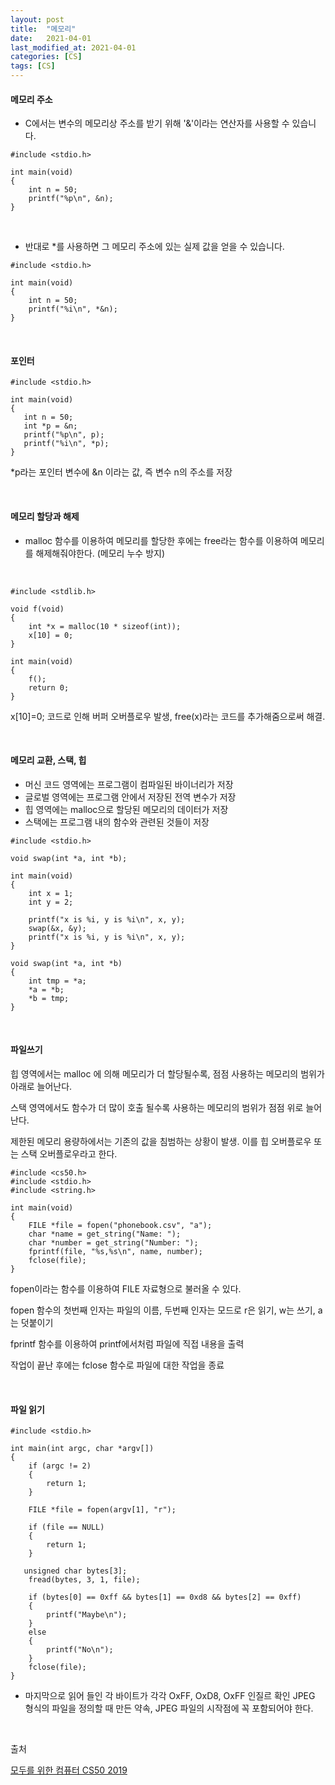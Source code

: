 ```yaml
---
layout: post
title:  "메모리"
date:   2021-04-01
last_modified_at: 2021-04-01
categories: [CS]
tags: [CS]
---
```


#### 메모리 주소

- C에서는 변수의 메모리상 주소를 받기 위해 '&'이라는 연산자를 사용할 수 있습니다.

```
#include <stdio.h>

int main(void)
{
    int n = 50;
    printf("%p\n", &n);
}
```

<br/>

- 반대로 *를 사용하면 그 메모리 주소에 있는 실제 값을 얻을 수 있습니다.

```
#include <stdio.h>

int main(void)
{
    int n = 50;
    printf("%i\n", *&n);
}
```

<br/>

#### 포인터

```
#include <stdio.h>

int main(void)
{
   int n = 50;
   int *p = &n;
   printf("%p\n", p);
   printf("%i\n", *p);
}
```

*p라는 포인터 변수에 &n 이라는 값, 즉 변수 n의 주소를 저장

<br/>

#### 메모리 할당과 해제

- malloc 함수를 이용하여 메모리를 할당한 후에는 free라는 함수를 이용하여 메모리를 해제해줘야한다.
  (메모리 누수 방지)
  
<br/>

```
#include <stdlib.h>

void f(void)
{
    int *x = malloc(10 * sizeof(int));
    x[10] = 0;
}

int main(void)
{
    f();
    return 0;
}
```

x[10]=0; 코드로 인해 버퍼 오버플로우 발생, free(x)라는 코드를 추가해줌으로써 해결.

<br/>

#### 메모리 교환, 스택, 힙

- 머신 코드 영역에는 프로그램이 컴파일된 바이너리가 저장
- 글로벌 영역에는 프로그램 안에서 저장된 전역 변수가 저장
- 힙 영역에는 malloc으로 할당된 메모리의 데이터가 저장
- 스택에는 프로그램 내의 함수와 관련된 것들이 저장

```
#include <stdio.h>

void swap(int *a, int *b);

int main(void)
{
    int x = 1;
    int y = 2;

    printf("x is %i, y is %i\n", x, y);
    swap(&x, &y);
    printf("x is %i, y is %i\n", x, y);
}

void swap(int *a, int *b)
{
    int tmp = *a;
    *a = *b;
    *b = tmp;
}
```

<br/>

#### 파일쓰기

힙 영역에서는 malloc 에 의해 메모리가 더 할당될수록, 점점 사용하는 메모리의 범위가 아래로
늘어난다.

스택 영역에서도 함수가 더 많이 호출 될수록 사용하는 메모리의 범위가 점점 위로 늘어난다.

제한된 메모리 용량하에서는 기존의 값을 침범하는 상황이 발생. 이를 힙 오버플로우 또는 스택 오버플로우라고 한다.

```
#include <cs50.h>
#include <stdio.h>
#include <string.h>

int main(void)
{
    FILE *file = fopen("phonebook.csv", "a");
    char *name = get_string("Name: ");
    char *number = get_string("Number: ");
    fprintf(file, "%s,%s\n", name, number);
    fclose(file);
}
```

fopen이라는 함수를 이용하여 FILE 자료형으로 불러올 수 있다.

fopen 함수의 첫번째 인자는 파일의 이름, 두번째 인자는 모드로 r은 읽기, w는 쓰기, a는 덧붙이기

fprintf 함수를 이용하여 printf에서처럼 파일에 직접 내용을 출력

작업이 끝난 후에는 fclose 함수로 파일에 대한 작업을 종료

<br/>

#### 파일 읽기

```
#include <stdio.h>

int main(int argc, char *argv[])
{
    if (argc != 2)
    {
        return 1;
    }

    FILE *file = fopen(argv[1], "r");

    if (file == NULL)
    {
        return 1;
    }
 
   unsigned char bytes[3];
    fread(bytes, 3, 1, file);

    if (bytes[0] == 0xff && bytes[1] == 0xd8 && bytes[2] == 0xff)
    {
        printf("Maybe\n");
    }
    else
    {
        printf("No\n");
    }
    fclose(file);
}
```

- 마지막으로 읽어 들인 각 바이트가 각각 OxFF, OxD8, OxFF 인질르 확인
JPEG 형식의 파일을 정의할 때 만든 약속, JPEG 파일의 시작점에 꼭 포함되어야 한다.

<br/>

출처

[모두를 위한 컴퓨터 CS50 2019](https://www.boostcourse.org/cs112/lecture/119027?isDesc=false)
